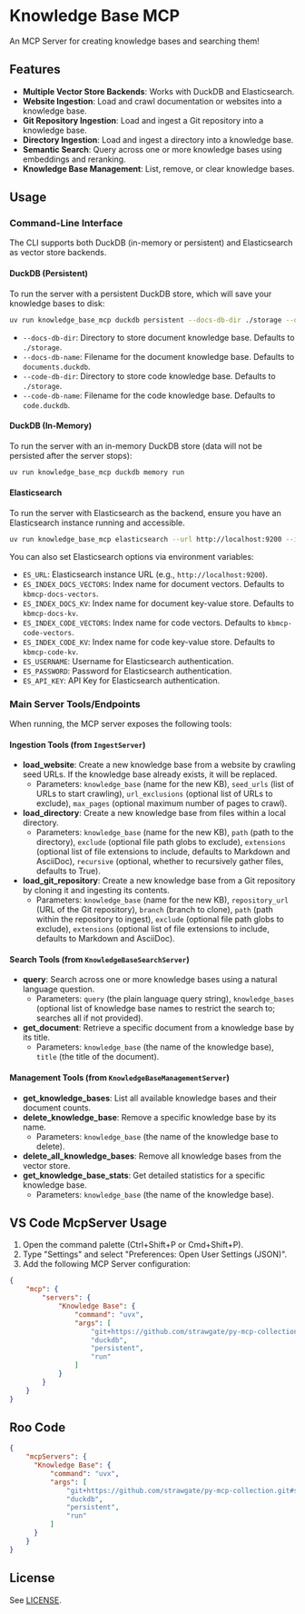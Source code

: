 # Knowledge Base MCP

An MCP Server for creating knowledge bases and searching them!

## Features

- **Multiple Vector Store Backends**: Works with DuckDB and Elasticsearch.
- **Website Ingestion**: Load and crawl documentation or websites into a knowledge base.
- **Git Repository Ingestion**: Load and ingest a Git repository into a knowledge base.
- **Directory Ingestion**: Load and ingest a directory into a knowledge base.
- **Semantic Search**: Query across one or more knowledge bases using embeddings and reranking.
- **Knowledge Base Management**: List, remove, or clear knowledge bases.

## Usage

### Command-Line Interface

The CLI supports both DuckDB (in-memory or persistent) and Elasticsearch as vector store backends.

#### DuckDB (Persistent)

To run the server with a persistent DuckDB store, which will save your knowledge bases to disk:

```bash
uv run knowledge_base_mcp duckdb persistent --docs-db-dir ./storage --docs-db-name documents.duckdb --code-db-dir ./storage --code-db-name code.duckdb run
```

- `--docs-db-dir`: Directory to store document knowledge base. Defaults to `./storage`.
- `--docs-db-name`: Filename for the document knowledge base. Defaults to `documents.duckdb`.
- `--code-db-dir`: Directory to store code knowledge base. Defaults to `./storage`.
- `--code-db-name`: Filename for the code knowledge base. Defaults to `code.duckdb`.

#### DuckDB (In-Memory)

To run the server with an in-memory DuckDB store (data will not be persisted after the server stops):

```bash
uv run knowledge_base_mcp duckdb memory run
```

#### Elasticsearch

To run the server with Elasticsearch as the backend, ensure you have an Elasticsearch instance running and accessible.

```bash
uv run knowledge_base_mcp elasticsearch --url http://localhost:9200 --index-docs-vectors kbmcp-docs-vectors --index-docs-kv kbmcp-docs-kv --index-code-vectors kbmcp-code-vectors --index-code-kv kbmcp-code-kv run
```

You can also set Elasticsearch options via environment variables:
- `ES_URL`: Elasticsearch instance URL (e.g., `http://localhost:9200`).
- `ES_INDEX_DOCS_VECTORS`: Index name for document vectors. Defaults to `kbmcp-docs-vectors`.
- `ES_INDEX_DOCS_KV`: Index name for document key-value store. Defaults to `kbmcp-docs-kv`.
- `ES_INDEX_CODE_VECTORS`: Index name for code vectors. Defaults to `kbmcp-code-vectors`.
- `ES_INDEX_CODE_KV`: Index name for code key-value store. Defaults to `kbmcp-code-kv`.
- `ES_USERNAME`: Username for Elasticsearch authentication.
- `ES_PASSWORD`: Password for Elasticsearch authentication.
- `ES_API_KEY`: API Key for Elasticsearch authentication.

### Main Server Tools/Endpoints

When running, the MCP server exposes the following tools:

#### Ingestion Tools (from `IngestServer`)

- **load_website**: Create a new knowledge base from a website by crawling seed URLs. If the knowledge base already exists, it will be replaced.
  - Parameters: `knowledge_base` (name for the new KB), `seed_urls` (list of URLs to start crawling), `url_exclusions` (optional list of URLs to exclude), `max_pages` (optional maximum number of pages to crawl).
- **load_directory**: Create a new knowledge base from files within a local directory.
  - Parameters: `knowledge_base` (name for the new KB), `path` (path to the directory), `exclude` (optional file path globs to exclude), `extensions` (optional list of file extensions to include, defaults to Markdown and AsciiDoc), `recursive` (optional, whether to recursively gather files, defaults to True).
- **load_git_repository**: Create a new knowledge base from a Git repository by cloning it and ingesting its contents.
  - Parameters: `knowledge_base` (name for the new KB), `repository_url` (URL of the Git repository), `branch` (branch to clone), `path` (path within the repository to ingest), `exclude` (optional file path globs to exclude), `extensions` (optional list of file extensions to include, defaults to Markdown and AsciiDoc).

#### Search Tools (from `KnowledgeBaseSearchServer`)

- **query**: Search across one or more knowledge bases using a natural language question.
  - Parameters: `query` (the plain language query string), `knowledge_bases` (optional list of knowledge base names to restrict the search to; searches all if not provided).
- **get_document**: Retrieve a specific document from a knowledge base by its title.
  - Parameters: `knowledge_base` (the name of the knowledge base), `title` (the title of the document).

#### Management Tools (from `KnowledgeBaseManagementServer`)

- **get_knowledge_bases**: List all available knowledge bases and their document counts.
- **delete_knowledge_base**: Remove a specific knowledge base by its name.
  - Parameters: `knowledge_base` (the name of the knowledge base to delete).
- **delete_all_knowledge_bases**: Remove all knowledge bases from the vector store.
- **get_knowledge_base_stats**: Get detailed statistics for a specific knowledge base.
  - Parameters: `knowledge_base` (the name of the knowledge base).

## VS Code McpServer Usage

1. Open the command palette (Ctrl+Shift+P or Cmd+Shift+P).
2. Type "Settings" and select "Preferences: Open User Settings (JSON)".
3. Add the following MCP Server configuration:

```json
{
    "mcp": {
        "servers": {
            "Knowledge Base": {
                "command": "uvx",
                "args": [
                    "git+https://github.com/strawgate/py-mcp-collection.git#subdirectory=knowledge_base_mcp",
                    "duckdb",
                    "persistent",
                    "run"
                ]
            }
        }
    }
}
```

## Roo Code


```json
{
    "mcpServers": {
      "Knowledge Base": {
          "command": "uvx",
          "args": [
              "git+https://github.com/strawgate/py-mcp-collection.git#subdirectory=knowledge_base_mcp",
              "duckdb",
              "persistent",
              "run"
          ]
      }
    }
}
```

## License

See [LICENSE](LICENSE).